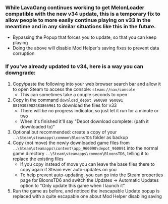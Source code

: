 ### While LavaGang continues working to get MelonLoader compatible with the new v34 update, this is a temporary fix to allow people to more easily continue playing on v33 in the meantime and in any similar situations like this in the future.

- Bypassing the Popup that forces you to update, so that you can keep playing
- Doing the above will disable Mod Helper's saving fixes to prevent data corruption

### If you've already updated to v34, here is a way you can downgrade:

1. Copy/paste the following into your web browser search bar and allow it to open Steam to access the console: `steam://nav/console`
    - This can sometimes take a couple seconds to open
2. Copy in the command `download_depot 960090 960091 8819303902483866961` to download the files for v33
    - There will be no progress indicator, so just let it run for a minute or two
    - When it's finished it'll say "Depot download complete: (path it downloaded to)"
3. Optional but recommended: create a copy of your `..\Steam\steamapps\common\BloonsTD6` folder as backup
4. Copy (not move) the newly downloaded game files from `..\Steam\steamapps\content\app_960090\depot_960091` into the
   normal game directory `..\Steam\steamapps\common\BloonsTD6`, telling it to replace the existing files
    - If you copy instead of move you can leave the base files there to copy again if Steam ever auto-updates on you
    - To help prevent auto-updating, you can go into the Steam properties page for BloonsTD6 and switch the Updates -> Automatic
      Updates option to "Only update this game when I launch it"
5. Run the game as before, and noticed the inescapable Update popup is replaced with a quite escapable one about Mod Helper
   disabling saving
